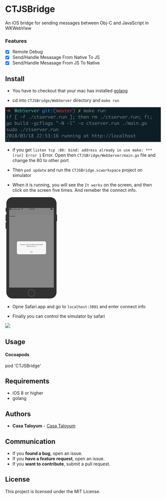 # CTJSBridge

An iOS bridge for sending messages between Obj-C and JavaScript in WKWebView

### Features

- [x] Remote Debug
- [x] Send/Handle Mesasage From Native To JS
- [x] Send/Handle Mesasage From JS To Native

## Install

- You have to checkout that your mac has installed [golang](https://golang.org/doc/install)

- cd into `CTJSBridge/WebServer` directory and `make run` 

![](image/make_run.jpg)

- if you get `listen tcp :80: bind: address already in use
make: *** [run] Error 1` Error. Open then `CTJSBridge/WebServer/main.go` file and change the 80 to other port

- Then `pod update` and run the `CTJSBridge.xcworkspace` project on simulator

- When it is running, you will see the `It works` on the screen, and then click on the screen five times. And remeber the connect info.

![](image/simulator.jpg)

- Opne Safari.app and go to `localhost:3001` and enter connect info

- Finally you can control the simulator by safari

![](image/finally.gif)


## Usage


#### Cocoapods

pod 'CTJSBridge'

## Requirements

* iOS 8 or higher
* golang

## Authors

* **Casa Taloyum** -  [Casa Taloyum](https://github.com/casatwy)

## Communication

* If you **found a bug**, open an issue.
* If you **have a feature request**, open an issue.
* If you **want to contribute**, submit a pull request.

## License

This project is licensed under the MIT License.

